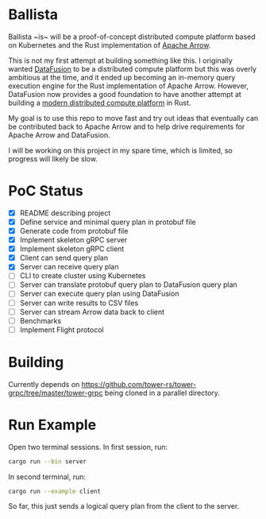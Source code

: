 # Ballista

Ballista ~is~ will be a proof-of-concept distributed compute platform based on Kubernetes and the Rust implementation of [Apache Arrow](https://arrow.apache.org/).

This is not my first attempt at building something like this. I originally wanted [DataFusion](https://github.com/apache/arrow/tree/master/rust/datafusion) to be a distributed compute platform but this was overly ambitious at the time, and it ended up becoming an in-memory query execution engine for the Rust implementation of Apache Arrow. However, DataFusion now provides a good foundation to have another attempt at building a [modern distributed compute platform](https://andygrove.io/how_to_build_a_modern_distributed_compute_platform/) in Rust.

My goal is to use this repo to move fast and try out ideas that eventually can be contributed back to Apache Arrow and to help drive requirements for Apache Arrow and DataFusion.

I will be working on this project in my spare time, which is limited, so progress will likely be slow. 

# PoC Status

- [X] README describing project
- [X] Define service and minimal query plan in protobuf file
- [X] Generate code from protobuf file
- [X] Implement skeleton gRPC server
- [X] Implement skeleton gRPC client
- [X] Client can send query plan
- [X] Server can receive query plan
- [ ] CLI to create cluster using Kubernetes
- [ ] Server can translate protobuf query plan to DataFusion query plan
- [ ] Server can execute query plan using DataFusion
- [ ] Server can write results to CSV files
- [ ] Server can stream Arrow data back to client
- [ ] Benchmarks
- [ ] Implement Flight protocol

# Building

Currently depends on https://github.com/tower-rs/tower-grpc/tree/master/tower-grpc being cloned in a parallel directory.

# Run Example

Open two terminal sessions. In first session, run:

```bash
cargo run --bin server
```

In second terminal, run:

```bash
cargo run --example client
```

So far, this just sends a logical query plan from the client to the server.






 


